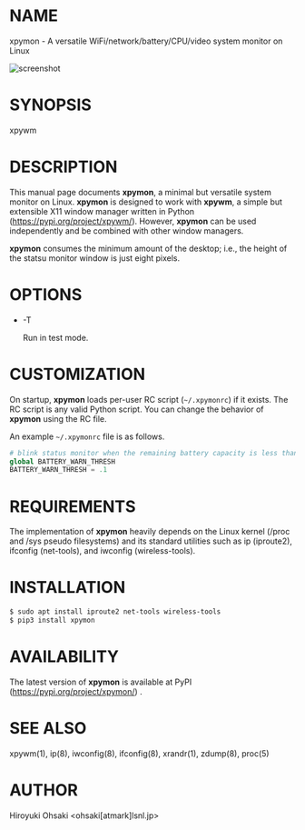 # NAME

xpymon - A versatile WiFi/network/battery/CPU/video system monitor on Linux

![screenshot](https://raw.githubusercontent.com/h-ohsaki/xpymon/master/screenshot/xpymon.png)

# SYNOPSIS

xpywm

# DESCRIPTION

This manual page documents **xpymon**, a minimal but versatile system monitor
on Linux.  **xpymon** is designed to work with **xpywm**, a simple but
extensible X11 window manager written in Python
(https://pypi.org/project/xpywm/).  However, **xpymon** can be used
independently and be combined with other window managers.

**xpymon** consumes the minimum amount of the desktop; i.e., the height of the
statsu monitor window is just eight pixels.

# OPTIONS

- -T

  Run in test mode.

# CUSTOMIZATION

On startup, **xpymon** loads per-user RC script (`~/.xpymonrc`) if it exists.
The RC script is any valid Python script.  You can change the behavior of
**xpymon** using the RC file.

An example `~/.xpymonrc` file is as follows.

```python
# blink status monitor when the remaining battery capacity is less than 10%
global BATTERY_WARN_THRESH
BATTERY_WARN_THRESH = .1
```

# REQUIREMENTS

The implementation of **xpymon** heavily depends on the Linux kernel (/proc
and /sys pseudo filesystems) and its standard utilities such as ip (iproute2),
ifconfig (net-tools), and iwconfig (wireless-tools).

# INSTALLATION

```sh
$ sudo apt install iproute2 net-tools wireless-tools 
$ pip3 install xpymon
```

# AVAILABILITY

The latest version of **xpymon** is available at PyPI
(https://pypi.org/project/xpymon/) .

# SEE ALSO

xpywm(1), ip(8), iwconfig(8), ifconfig(8), xrandr(1), zdump(8), proc(5)

# AUTHOR

Hiroyuki Ohsaki <ohsaki[atmark]lsnl.jp>
